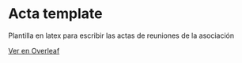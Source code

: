 # Acta template

Plantilla en latex para escribir las actas de reuniones de la asociación

[Ver en Overleaf](https://www.overleaf.com/read/mzmxbxgcvppz)
